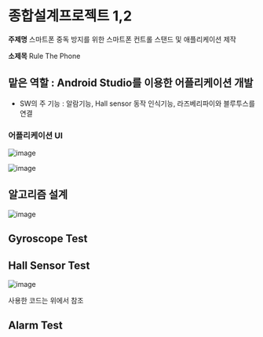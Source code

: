 # 종합설계프로젝트 1,2

**주제명**  스마트폰 중독 방지를 위한 스마트폰 컨트롤 스탠드 및 애플리케이션 제작

**소제목** Rule The Phone


## 맡은 역할 :  Android Studio를 이용한 어플리케이션 개발

- SW의 주 기능 : 알람기능, Hall sensor 동작 인식기능, 라즈베리파이와 블루투스를 연결

### 어플리케이션 UI

![image](https://user-images.githubusercontent.com/45071833/102364835-3e07bb00-3ffa-11eb-831c-816015c48ab3.png)

![image](https://user-images.githubusercontent.com/45071833/102364843-4102ab80-3ffa-11eb-856f-a3149ad0322b.png)

## 알고리즘 설계

![image](https://user-images.githubusercontent.com/45071833/102365737-398fd200-3ffb-11eb-83f5-49a5b86e84b9.png)

## Gyroscope Test




## Hall Sensor Test

![image](https://user-images.githubusercontent.com/45071833/102366123-9be8d280-3ffb-11eb-8093-072124f688c8.png)

사용한 코드는 위에서 참조

## Alarm Test

